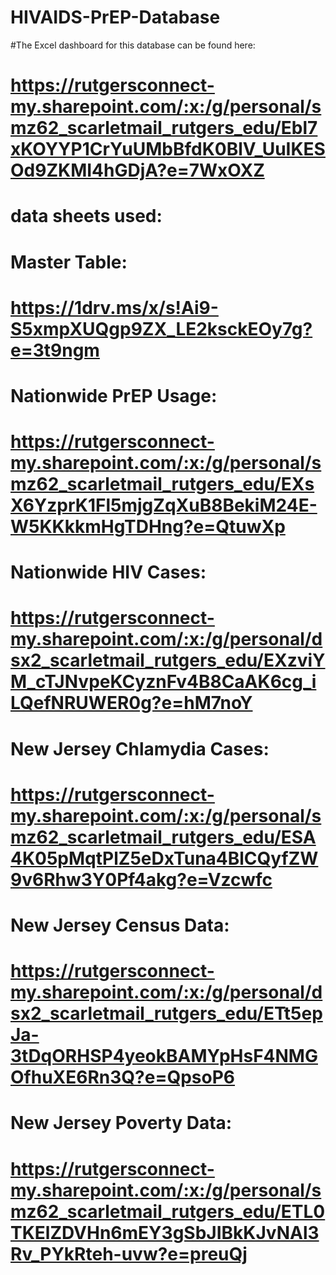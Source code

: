 # HIVAIDS-PrEP-Database

#The Excel dashboard for this database can be found here: 
# https://rutgersconnect-my.sharepoint.com/:x:/g/personal/smz62_scarletmail_rutgers_edu/Ebl7xKOYYP1CrYuUMbBfdK0BlV_UuIKESOd9ZKMI4hGDjA?e=7WxOXZ

# data sheets used:

# Master Table:
# https://1drv.ms/x/s!Ai9-S5xmpXUQgp9ZX_LE2ksckEOy7g?e=3t9ngm

# Nationwide PrEP Usage:
# https://rutgersconnect-my.sharepoint.com/:x:/g/personal/smz62_scarletmail_rutgers_edu/EXsX6YzprK1Fl5mjgZqXuB8BekiM24E-W5KKkkmHgTDHng?e=QtuwXp
# Nationwide HIV Cases:
# https://rutgersconnect-my.sharepoint.com/:x:/g/personal/dsx2_scarletmail_rutgers_edu/EXzviYM_cTJNvpeKCyznFv4B8CaAK6cg_iLQefNRUWER0g?e=hM7noY
# New Jersey Chlamydia Cases:
# https://rutgersconnect-my.sharepoint.com/:x:/g/personal/smz62_scarletmail_rutgers_edu/ESA4K05pMqtPlZ5eDxTuna4BlCQyfZW9v6Rhw3Y0Pf4akg?e=Vzcwfc
# New Jersey Census Data:
# https://rutgersconnect-my.sharepoint.com/:x:/g/personal/dsx2_scarletmail_rutgers_edu/ETt5epJa-3tDqORHSP4yeokBAMYpHsF4NMGOfhuXE6Rn3Q?e=QpsoP6
# New Jersey Poverty Data:
# https://rutgersconnect-my.sharepoint.com/:x:/g/personal/smz62_scarletmail_rutgers_edu/ETL0TKElZDVHn6mEY3gSbJIBkKJvNAl3Rv_PYkRteh-uvw?e=preuQj
